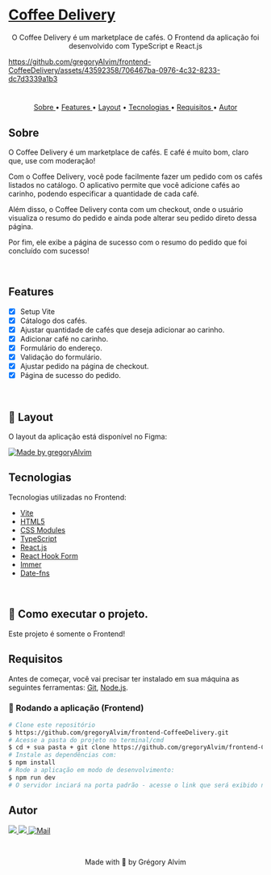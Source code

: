 <h1>
    <a href="#"> Coffee Delivery </a>
</h1>

<p align="center"> O Coffee Delivery é um marketplace de cafés. O Frontend da aplicação foi desenvolvido com TypeScript e React.js </p>

https://github.com/gregoryAlvim/frontend-CoffeeDelivery/assets/43592358/706467ba-0976-4c32-8233-dc7d3339a1b3

#

<p align="center">
   <a href="#sobre">Sobre </a> •
   <a href="#features"> Features </a> •
   <a href="#-layout">Layout</a> •
   <a href="#tecnologias"> Tecnologias </a> •
   <a href="#requisitos"> Requisitos </a> •
   <a href="#autor"> Autor </a> 
</p>


## Sobre

O Coffee Delivery é um marketplace de cafés. E café é muito bom, claro que, use com moderação!

Com o Coffee Delivery, você pode facilmente fazer um pedido com os cafés listados no catálogo. O aplicativo permite que você adicione cafés ao carinho, podendo especificar a quantidade de cada café.

Além disso, o Coffee Delivery conta com um checkout, onde o usuário visualiza o resumo do pedido e ainda pode alterar seu pedido direto dessa página.

Por fim, ele exibe a página de sucesso com o resumo do pedido que foi concluído com sucesso!

<br/>

## Features

- [x] Setup Vite
- [x] Cátalogo dos cafés.
- [x] Ajustar quantidade de cafés que deseja adicionar ao carinho.
- [x] Adicionar café no carinho.
- [x] Formulário do endereço.
- [x] Validação do formulário.
- [x] Ajustar pedido na página de checkout.
- [x] Página de sucesso do pedido. 

<br/>

## 🎨 Layout

O layout da aplicação está disponível no Figma:

<a href="https://www.figma.com/file/h2iVOR9shDjhL10L2OnWI1/Ignite-Timer-(Community)?node-id=0-1&t=NXReCMrSt0r1csvD-0">
  <img alt="Made by gregoryAlvim" src="https://img.shields.io/badge/Acessar%20Layout%20-Figma-%2304D361">
</a>

<br/>

## Tecnologias

Tecnologias utilizadas no Frontend:

- [Vite](https://vitejs.dev/)
- [HTML5](https://www.w3schools.com/html/default.asp)
- [CSS Modules](https://www.w3schools.com/css/default.asp)
- [TypeScript](https://www.w3schools.com/typescript/)
- [React.js](https://pt-br.reactjs.org/)
- [React Hook Form](https://react-hook-form.com/)
- [Immer](https://github.com/immerjs/immer)
- [Date-fns](https://date-fns.org/)

<br/>

## 🚀 Como executar o projeto.

Este projeto é somente o Frontend!


## Requisitos

Antes de começar, você vai precisar ter instalado em sua máquina as seguintes ferramentas:
[Git](https://git-scm.com), [Node.js](https://nodejs.org/en/).

### 🎲 Rodando a aplicação (Frontend)

```bash
# Clone este repositório
$ https://github.com/gregoryAlvim/frontend-CoffeeDelivery.git
# Acesse a pasta do projeto no terminal/cmd
$ cd + sua pasta + git clone https://github.com/gregoryAlvim/frontend-CoffeeDelivery.git
# Instale as dependências com:
$ npm install
# Rode a aplicação em modo de desenvolvimento:
$ npm run dev
# O servidor inciará na porta padrão - acesse o link que será exibido no terminal!
```

## Autor

<div> 
  <a href="https://www.linkedin.com/in/grégory-alvim/" target="_blank">
    <img src="https://img.shields.io/badge/-LinkedIn-%230077B5?style=for-the-badge&logo=linkedin&logoColor=white" target="_blank">
  </a>

  <a href="https://instagram.com/gregori_alvim" target="_blank">
    <img src="https://img.shields.io/badge/-Instagram-%23E4405F?style=for-the-badge&logo=instagram&logoColor=white" target="_blank">
  </a>

  <a href = "mailto:gregori.alvim@gmail.com">
    <img alt="Mail" src="https://img.shields.io/badge/Gmail-D14836?style=for-the-badge&logo=gmail&logoColor=white">
  </a>
</div>


&nbsp;


<p align="center"> Made with 💙 by Grégory Alvim </p>
